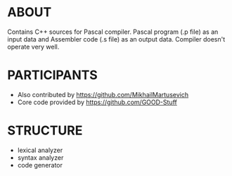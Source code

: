 # ABOUT

Contains C++ sources for Pascal compiler.
Pascal program (.p file) as an input data and Assembler code (.s file) as an output data.
Compiler doesn't operate very well.

# PARTICIPANTS

* Also contributed by https://github.com/MikhailMartusevich
* Core code provided by https://github.com/GOOD-Stuff

# STRUCTURE

* lexical analyzer
* syntax analyzer
* code generator
